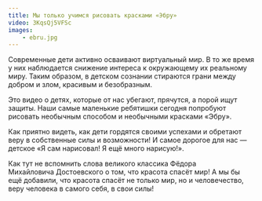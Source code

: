 ```yaml
---
title: Мы только учимся рисовать красками «Эбру»
video: 3KqsQj5VFSc
images:
    - ebru.jpg
---
```

Современные дети активно осваивают виртуальный мир. В то же время у них наблюдается снижение интереса к окружающему их
реальному миру. Таким образом, в детском сознании стираются грани между добром и злом, красивым и безобразным.

<!--more-->
Это видео о детях, которые от нас убегают, прячутся, а порой ищут защиты. Наши самые маленькие ребятишки сегодня
попробуют рисовать необычным способом и необычными красками «Эбру».

Как приятно видеть, как дети гордятся своими успехами и обретают веру в собственные силы и возможности! И самое дорогое
для нас — детское «Я сам нарисовал! Я ещё много нарисую!».

Как тут не вспомнить слова великого классика Фёдора Михайловича Достоевского о том, что красота спасёт мир! А мы бы
ещё добавили, что красота спасёт не только мир, но и человечество, веру человека в самого себя, в свои силы!
